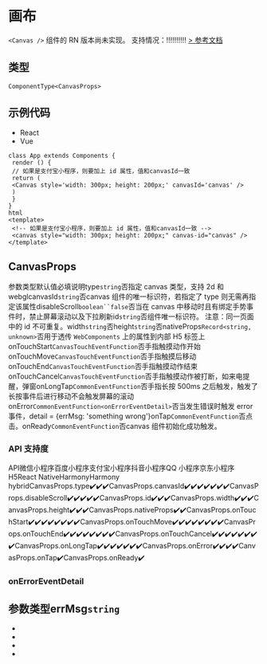 # 画布
`<Canvas />` 组件的 RN 版本尚未实现。
支持情况：!!!!!!!!!!
[> 参考文档
](https://developers.weixin.qq.com/miniprogram/dev/component/canvas.html)
## 类型[​](index.html#类型)
```tsx
ComponentType<CanvasProps>
```

## 示例代码[​](index.html#示例代码)

- React
- Vue
```tsx
class App extends Components {
 render () {
 // 如果是支付宝小程序，则要加上 id 属性，值和canvasId一致
 return (
 <Canvas style='width: 300px; height: 200px;' canvasId='canvas' />
 )
 }
}
html
<template>
 <!-- 如果是支付宝小程序，则要加上 id 属性，值和canvasId一致 -->
 <canvas style="width: 300px; height: 200px;" canvas-id="canvas" />
</template>
```

## CanvasProps[​](index.html#canvasprops)
参数类型默认值必填说明type`string`否指定 canvas 类型，支持 2d 和 webglcanvasId`string`否canvas 组件的唯一标识符，若指定了 type 则无需再指定该属性disableScroll`boolean``false`否当在 canvas 中移动时且有绑定手势事件时，禁止屏幕滚动以及下拉刷新id`string`否组件唯一标识符。
注意：同一页面中的 id 不可重复。width`string`否height`string`否nativeProps`Record<string, unknown>`否用于透传 `WebComponents` 上的属性到内部 H5 标签上onTouchStart`CanvasTouchEventFunction`否手指触摸动作开始onTouchMove`CanvasTouchEventFunction`否手指触摸后移动onTouchEnd`CanvasTouchEventFunction`否手指触摸动作结束onTouchCancel`CanvasTouchEventFunction`否手指触摸动作被打断，如来电提醒，弹窗onLongTap`CommonEventFunction`否手指长按 500ms 之后触发，触发了长按事件后进行移动不会触发屏幕的滚动onError`CommonEventFunction<onErrorEventDetail>`否当发生错误时触发 error 事件，detail = {errMsg: 'something wrong'}onTap`CommonEventFunction`否点击。onReady`CommonEventFunction`否canvas 组件初始化成功触发。
### API 支持度[​](index.html#api-支持度)
API微信小程序百度小程序支付宝小程序抖音小程序QQ 小程序京东小程序H5React NativeHarmonyHarmony hybridCanvasProps.type✔️✔️✔️CanvasProps.canvasId✔️✔️✔️✔️✔️✔️✔️CanvasProps.disableScroll✔️✔️✔️✔️✔️CanvasProps.id✔️✔️✔️CanvasProps.width✔️✔️✔️CanvasProps.height✔️✔️✔️CanvasProps.nativeProps✔️✔️CanvasProps.onTouchStart✔️✔️✔️✔️✔️✔️✔️✔️CanvasProps.onTouchMove✔️✔️✔️✔️✔️✔️✔️✔️CanvasProps.onTouchEnd✔️✔️✔️✔️✔️✔️✔️✔️CanvasProps.onTouchCancel✔️✔️✔️✔️✔️✔️✔️✔️CanvasProps.onLongTap✔️✔️✔️✔️✔️✔️✔️CanvasProps.onError✔️✔️✔️✔️CanvasProps.onTap✔️CanvasProps.onReady✔️
### onErrorEventDetail[​](index.html#onerroreventdetail)
参数类型errMsg`string`
- 
- 
- 

- 
-

